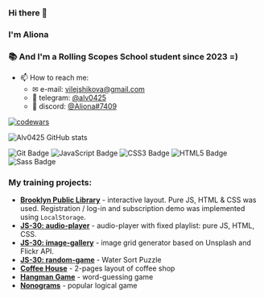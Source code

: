 ### Hi there 👋
### I'm Aliona
### 📚 And I'm a Rolling Scopes School student since 2023 =)

- 📫 How to reach me:
  - ✉ e-mail: vilejshikova@gmail.com
  - 💬 telegram: [@alv0425
](https://t.me/alv0425)
  - 💬 discord: [@Aliona#7409](https://discordapp.com/users/1122842754175742052)

[![codewars](https://www.codewars.com/users/alv0425/badges/large)](https://www.codewars.com/users/alv0425) 

![Alv0425 GitHub stats](https://github-readme-stats.vercel.app/api?username=alv0425&hide=contribs,prs)

![Git Badge](https://img.shields.io/badge/Git-F05032?logo=git&logoColor=fff&style=for-the-badge)
![JavaScript Badge](https://img.shields.io/badge/JavaScript-F7DF1E?logo=javascript&logoColor=000&style=for-the-badge)
![CSS3 Badge](https://img.shields.io/badge/CSS3-1572B6?logo=css3&logoColor=fff&style=for-the-badge)
![HTML5 Badge](https://img.shields.io/badge/HTML5-E34F26?logo=html5&logoColor=fff&style=for-the-badge)
![Sass Badge](https://img.shields.io/badge/Sass-C69?logo=sass&logoColor=fff&style=for-the-badge)

### My training projects:
- **[Brooklyn Public Library](https://alv0425.github.io/JSS0-PRESCHOOL-2023Q2/library/)** - interactive layout. Pure JS, HTML & CSS was used. Registration / log-in and subscription demo was implemented using ``LocalStorage``.
- **[JS-30: audio-player](https://alv0425.github.io/JSS0-PRESCHOOL-2023Q2/audio-player/)** - audio-player with fixed playlist: pure JS, HTML, CSS.
- **[JS-30: image-gallery](https://alv0425.github.io/JSS0-PRESCHOOL-2023Q2/image-gallery/)** - image grid generator based on Unsplash and Flickr API.
- **[JS-30: random-game](https://alv0425.github.io/JSS0-PRESCHOOL-2023Q2/random-game/)** - Water Sort Puzzle
- **[Coffee House](https://rolling-scopes-school.github.io/alv0425-JSFE2023Q4/coffee-house/)** - 2-pages layout of coffee shop
- **[Hangman Game](https://rolling-scopes-school.github.io/alv0425-JSFE2023Q4/hangman/)** - word-guessing game
- **[Nonograms](https://rolling-scopes-school.github.io/alv0425-JSFE2023Q4/nonograms/)** - popular logical game
